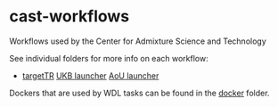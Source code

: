 # cast-workflows

Workflows used by the Center for Admixture Science and Technology

See individual folders for more info on each workflow:

* [targetTR](targetTR/README.md) [UKB launcher](targetTR/launch_ukb/README.md) [AoU launcher](targetTR/launch_aou/README.md)

Dockers that are used by WDL tasks can be found in the [docker](docker/README.md) folder.
